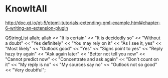 # KnowItAll

http://doc.qt.io/qt-5/qtqml-tutorials-extending-qml-example.html#chapter-6-writing-an-extension-plugin

QStringList allah;
allah << "It is certain" << "It is decidedly so" << "Without a doubt" << "Yes definitely" << "You may rely on it" << "As I see it, yes" << "Most likely" << "Outlook good" << "Yes" << "Signs point to yes" << "Reply hazy try again" << "Ask again later" << "Better not tell you now" << "Cannot predict now" << "Concentrate and ask again" << "Don't count on it" << "My reply is no" << "My sources say no" << "Outlook not so good" << "Very doubtful";